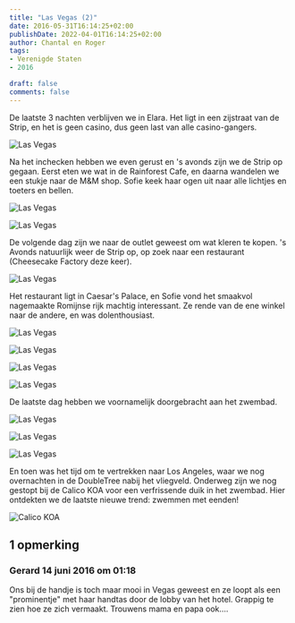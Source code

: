 ```yaml
---
title: "Las Vegas (2)"
date: 2016-05-31T16:14:25+02:00
publishDate: 2022-04-01T16:14:25+02:00
author: Chantal en Roger
tags:
- Verenigde Staten
- 2016

draft: false
comments: false
---
```


De laatste 3 nachten verblijven we in Elara. Het ligt in een zijstraat van de Strip, en het is geen casino, dus geen last van alle casino-gangers.

![Las Vegas](./images/P1050557_thumb[1][3].jpg)

Na het inchecken hebben we even gerust en 's avonds zijn we de Strip op gegaan. Eerst eten we wat in de Rainforest Cafe, en daarna wandelen we een stukje naar de M&M shop. Sofie keek haar ogen uit naar alle lichtjes en toeters en bellen.

![Las Vegas](./images/P1050559[4].jpg)

![Las Vegas](./images/P1050563[4].jpg)

De volgende dag zijn we naar de outlet geweest om wat kleren te kopen. 's Avonds natuurlijk weer de Strip op, op zoek naar een restaurant (Cheesecake Factory deze keer).

![Las Vegas](./images/P1050585[4].jpg)

Het restaurant ligt in Caesar's Palace, en Sofie vond het smaakvol nagemaakte Romijnse rijk machtig interessant. Ze rende van de ene winkel naar de andere, en was dolenthousiast.

![Las Vegas](./images/P1050607[4].jpg)

![Las Vegas](./images/P1050618[4].jpg)

![Las Vegas](./images/P1050621[4].jpg)

![Las Vegas](./images/WP_20160602_22_14_51_Rich[3].jpg)

De laatste dag hebben we voornamelijk doorgebracht aan het zwembad.

![Las Vegas](./images/P1050627[4].jpg)

![Las Vegas](./images/P1050642[4].jpg)

![Las Vegas](./images/P1050652[4].jpg)

En toen was het tijd om te vertrekken naar Los Angeles, waar we nog overnachten in de DoubleTree nabij het vliegveld. Onderweg zijn we nog gestopt bij de Calico KOA voor een verfrissende duik in het zwembad. Hier ontdekten we de laatste nieuwe trend: zwemmen met eenden!

![Calico KOA](./images/WP_20160603_15_16_30_Rich[3].jpg)

## 1 opmerking

### Gerard 14 juni 2016 om 01:18

Ons bij de handje is toch maar mooi in Vegas geweest en ze loopt als een "prominentje" met haar handtas door de lobby van het hotel. Grappig te zien hoe ze zich vermaakt. Trouwens mama en papa ook....
